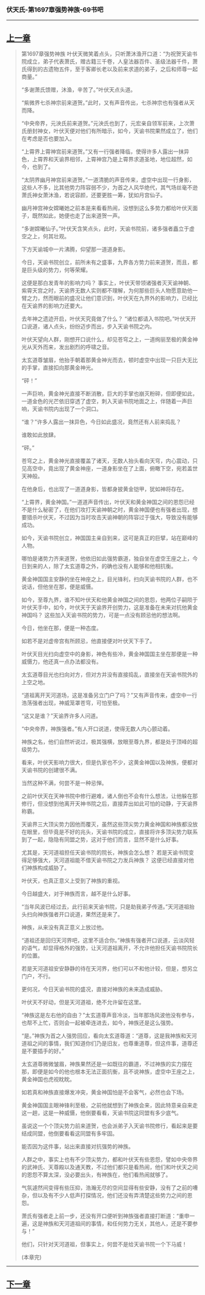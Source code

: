 ### 伏天氏-第1697章强势神族-69书吧

--------
[上一章](./a46db15721fff96f5fc6b811426a9e1b.md)
--------


>
>
>
>第1697章强势神族
>叶伏天微笑着点头，只听萧沐渔开口道：“为祝贺天谕书院成立，弟子代表萧氏，赠古籍三千卷，人皇法器百件、圣级法器千件，萧氏得到的古遗物五件，至于客卿长老以及前来求道的弟子，之后和师尊一起商量。”
>
>“多谢萧氏馈赠，沐渔，辛苦了。”叶伏天点头道。
>
>“紫微界七杀神宗前来道贺。”此时，又有声音传出，七杀神宗也有强者从天而降。
>
>“中央帝界，元泱氏前来道贺。”元泱氏也到了，元宏亲自领军前来，上次萧氏册封神女，叶伏天便对他们有所暗示，如今，天谕书院果然成立了，他们在考虑是否也要加入。
>
>“上霄界上霄神宫前来道贺。”又有一行强者降临，使得许多人露出一抹异色，上霄界和天谕界相邻，上霄神宫乃是上霄界求道圣地，地位超然，如今，也到了。
>
>“太阴界幽月神宫前来道贺。”一道清脆的声音传来，虚空中出现一行身影，这些人不多，比其他势力阵容弱不少，为首之人风华绝代，其气场丝毫不逊萧氏神女萧沐渔，若说容颜，还要更胜一筹，犹如月宫仙子。
>
>幽月神宫神女嫦曦她之前本是来看看热闹，没想到这么多势力都给叶伏天面子，既然如此，她便也走了出来道贺一声。
>
>“多谢嫦曦仙子。”叶伏天含笑点头，此时，天谕书院前，诸多强者矗立于虚空之上，何其壮观。
>
>下方天谕城中一片沸腾，仰望那一道道身影。
>
>今日，天谕书院创立，前所未有之盛事，九界各方势力前来道贺，而且，都是巨头级的势力，何等荣耀。
>
>这便是那白发青年的影响力吗？
>事实上，叶伏天带领诸强者灭天谕神朝、紫霄天宫之时，天谕界无数人实则都不理解，为何那些巨头人物愿意助他一臂之力，然而眼前的盛况让他们意识到，叶伏天在九界外的影响力，已经比在天谕界的影响力还要大。
>
>去年神之遗迹开启，叶伏天究竟做了什么？
>“诸位都请入书院吧。”叶伏天开口说道，诸人点头，纷纷迈步而出，步入天谕书院之内。
>
>叶伏天望向人群，刚想开口说什么，却见苍穹之上，一道绚丽至极的黄金神光从天外而来，发出剧烈的呼啸之音。
>
>太玄道尊皱眉，他抬手朝着那黄金神光而去，顿时虚空中出现一只巨大无比的手掌，直接扣向那黄金神光。
>
>“砰！”
>
>一声巨响，黄金神光直接不断消散，巨大的手掌也崩灭粉碎，但即便如此，一道金色的光芒依旧穿透了虚空，刺入天谕书院地面之上，伴随着一声巨响，天谕书院内出现了一个洞口。
>
>“谁？”许多人露出一抹异色，今日如此盛况，竟然还有人前来捣乱？
>
>谁敢如此放肆。
>
>“砰。”
>
>苍穹之上，黄金神光直接覆盖了诸天，无数人抬头看向天穹，内心震动，只见高空中，竟出现了黄金神座，一道身影坐在了上面，俯瞰下空，宛若盖世天神般。
>
>在他身后，也出现了一道道身影，皆都身披黄金铠甲，犹如神将存在。
>
>“上霄界，黄金神国。”一道道声音传出，叶伏天和黄金神国之间的恩怨已经不是什么秘密了，在他们攻打天谕神朝之时，黄金神国便也有强者出现，想要猎杀叶伏天，不过因为当时攻击天谕神朝的阵容过于强大，导致没有能够成功。
>
>如今，天谕书院创立，神国国主亲自到来，这可是真正的巨擘，站在巅峰的人物。
>
>哪怕是诸势力齐来道贺，他依旧如此强势霸道，独自坐在虚空王座之上，今日到来的人，除了太玄道尊之外，的确也没有人能够和他相抗衡。
>
>黄金神国国主安静的坐在神座之上，目光锋利，扫向天谕书院的人群，也不说话，但他坐在那，便是威慑。
>
>如今，至尊九界，谁不知叶伏天和他黄金神国之间的恩怨，他两位子嗣陨于叶伏天手中，如今，叶伏天于天谕界开创势力，这是准备在未来对抗他黄金神国吗？
>这些加入天谕书院的势力，可是一点没有顾忌他的想法啊。
>
>今日，他坐在那，便是一种态度。
>
>如若不是对虚帝宫有所顾忌，他直接便对叶伏天下手了。
>
>叶伏天目光扫向虚空中的身影，神色有些冷，黄金神国国主坐在那便是一种威慑力，他还真一点办法都没有。
>
>太玄道尊目光也扫向对方，但对方并没有直接捣乱，直接坐在天谕书院外的上空之地。
>
>“道祖离开天河道场，这是准备另立门户了吗？”又有声音传来，虚空中一行浩荡强者出现，神威笼罩苍穹，可怕至极。
>
>“这又是谁？”天谕界许多人问道。
>
>“中央帝界，神族强者。”有人开口说道，使得无数人内心颤动着。
>
>神族之名，他们自然听说过，极其强横，放眼至尊九界，都是处于顶峰的超级势力。
>
>看来，叶伏天影响力很大，但是仇家也不少，这黄金神国以及神族，便都对天谕书院的创建很不满。
>
>当然这种不满，何尝不是一种忌惮。
>
>之前叶伏天在天神书院中修行避难，诸人倒也不会有什么想法，让他躲在那修行，但没想到他离开天神书院之后，直接弄出如此可怕的动静，于天谕界称霸。
>
>天谕界三大顶尖势力因他而覆灭，虽然这些顶尖势力黄金神国和神族都没放在眼里，但毕竟是不好的兆头，天谕书院的成立，直接将许多顶尖势力联系到了一起，隐隐有同盟之势，这对于他们而言，显然不是什么好事。
>
>尤其是，天河道祖担任天谕书院的院长，神族会怎么想？
>若是天谕书院变得足够强大，天河道祖能不借天谕书院之力发兵神族？
>这便已经直接对他们神族构成威胁了。
>
>叶伏天，也真正意义上受到了神族的重视。
>
>今日越盛大，对于神族而言，越不是什么好事。
>
>“当年风波已经过去，此行前来天谕书院，只是助我弟子传道。”天河道祖抬头扫向神族强者开口说道，果然还是来了。
>
>神族，从来没有真正意义上放过他。
>
>“道祖还是回归天河界吧，这里不适合你。”神族有强者开口说道，云淡风轻的语气，却显得格外的强势，让天河道祖离开，不允许他担任天谕书院院长的位置。
>
>若是天河道祖安安静静的待在天河界，他们可以不和他计较，但是，想另立门户，不行。
>
>更何况，今日天谕书院的盛况，直接对神族的未来造成威胁。
>
>叶伏天不好动，但是天河道祖，绝不允许留在这里。
>
>“神族这是左右他的自由？”太玄道尊声音冷淡，当年那场风波他没有参与，也帮不上忙，否则会一起被牵连进去，如今，神族还是这么强势。
>
>“是。”神族为首之人强势回应，看向太玄道尊道：“道尊，这是我神族和天河道祖之间的事情，我们知道你们乃是旧友，也尊重道尊，但这件事，道尊还是不要插手的好。”
>
>太玄道尊微微皱眉，神族果然还是一如既往的霸道，不过神族的实力摆在那，即便是如今的他也根本无法正面抗衡，且不说神族，虚空中王座之上，黄金神国也虎视眈眈。
>
>如若真和神族直接爆发冲突，黄金神国怕是不会客气，必然也会下场。
>
>黄金神国国主眼神锋利至极，之前他就想到了神族会来，因此特意亲自来走这一趟，这是一种威慑，他倒要看看，天谕书院这同盟有多少底气。
>
>虽说这一个个顶尖势力前来道贺，也会派弟子入天谕书院修行，看起来是要结成同盟，他倒要看看这同盟有多牢固。
>
>能否因为这件事，站出来直接对抗强势的神族。
>
>人群之中，事实上也有不少顶尖势力，都和叶伏天有些恩怨，譬如中央帝界的武神氏、天尊殿以及通天教，不过他们都只是看热闹，他们和叶伏天之间的恩怨不算太深，没必要出头，有神族在，他们看热闹就够了。
>
>气氛遽然间变得有些压抑，浩瀚无尽的空间显得有些安静，没有了之前的嘈杂，但以及有不少人低声打探情况，他们还没有弄清楚这些势力之间的恩怨。
>
>萧氏有强者走上前一步，还没有开口便听到神族强者直接打断道：“重申一遍，这是神族和天河道祖间的事情，和任何势力无关，其他人，还是不要参与！”
>
>他们，只针对天河道祖，但事实上，何尝不是给天谕书院一个下马威！
>
>(本章完)
>
>

--------
[下一章](./36f72224342077605b58653015d377a9.md)
--------
